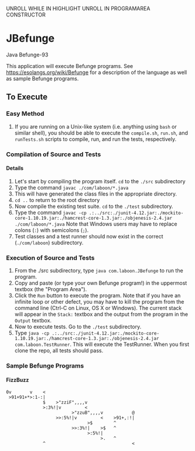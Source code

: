 
UNROLL WHILE IN HIGHLIGHT
UNROLL IN PROGRAMAREA CONSTRUCTOR

# JBefunge
Java Befunge-93

This application will execute Befunge programs.  See https://esolangs.org/wiki/Befunge for a description of the language as well as sample Befunge programs.

## To Execute

### Easy Method

1. If you are running on a Unix-like system (i.e. anything using `bash` or similar shell), you should be able to execute the `compile.sh`, `run.sh`, and `runTests.sh` scripts to compile, run, and run the tests, respectively.

### Compilation of Source and Tests

#### Details

1. Let's start by compiling the program itself.  `cd` to the `./src` subdirectory
2. Type the command `javac ./com/laboon/*.java`
3. This will have generated the class files in the appropriate directory.
4. `cd ..` to return to the root directory
5. Now compile the existing test suite.  `cd` to the `./test` subdirectory.
6. Type the command `javac -cp .:../src:./junit-4.12.jar:./mockito-core-1.10.19.jar:./hamcrest-core-1.3.jar:./objenesis-2.4.jar ./com/laboon/*.java`  Note that Windows users may have to replace colons (`:`) with semicolons (`;`).
7. Test classes and a test runner should now exist in the correct (`./com/laboon`) subdirectory.

### Execution of Source and Tests

1. From the ./src subdirectory, type `java com.laboon.JBefunge` to run the program.
2. Copy and paste (or type your own Befunge program!) in the uppermost textbox (the "Program Area").
3. Click the `Run` button to execute the program.  Note that if you have an infinite loop or other defect, you may have to kill the program from the command line (Ctrl-C on Linux, OS X or Windows).  The current stack will appear in the `Stack:` textbox and the output from the program in the `Output` textbox.
4. Now to execute tests.  Go to the `./test` subdirectory.
5. Type `java -cp .:../src:./junit-4.12.jar:./mockito-core-1.10.19.jar:./hamcrest-core-1.3.jar:./objenesis-2.4.jar com.laboon.TestRunner`.  This will execute the TestRunner.  When you first clone the repo, all tests should pass.

### Sample Befunge Programs

#### FizzBuzz

```
0v       v    <
 >91+91+*>:1-:|
              $    >"zziF",,,,v
              >:3%!|v         <
                         >"zzuB",,,,v           @
                   >>:5%!|v         <    >91+,:!|
                               >$        ^      
                         >>:3%!|    >$   ^ 
                               >:5%!|
                                    >.   ^            
              ^                                 <
```
